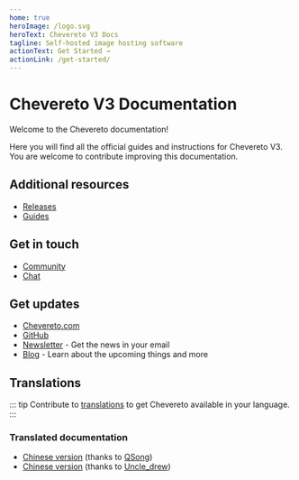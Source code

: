 ```yaml
---
home: true
heroImage: /logo.svg
heroText: Chevereto V3 Docs
tagline: Self-hosted image hosting software
actionText: Get Started →
actionLink: /get-started/
---
```


# Chevereto V3 Documentation

Welcome to the Chevereto documentation!

Here you will find all the official guides and instructions for Chevereto V3. You are welcome to contribute improving this documentation.

## Additional resources

* [Releases](https://releases.chevereto.com)
* [Guides](https://github.com/chevereto/guides)

## Get in touch

* [Community](https://chevereto.com/community)
* [Chat](https://chv.to/discord)

## Get updates

* [Chevereto.com](https://chevereto.com)
* [GitHub](https://github.com/chevereto)
* [Newsletter](https://newsletter.chevereto.com/subscription?f=PmL892XuTdfErVq763PCycJQrgHu89RPRifGX6GXWko9jbzN892DN892XkwATqNm2slYVMHJyPXHV763yXE9jZoh0ZhJySXQ) - Get the news in your email
* [Blog](https://chevereto.com/blog) - Learn about the upcoming things and more

## Translations

::: tip
Contribute to [translations](https://chevereto.oneskyapp.com/) to get Chevereto available in your language.
:::

### Translated documentation

* [Chinese version](https://docs.doge.uk/zh/chevereto/) (thanks to [QSong](https://resbeta.com/))
* [Chinese version](https://ch.cndrew.cn/) (thanks to [Uncle_drew](https://cndrew.cn/))

